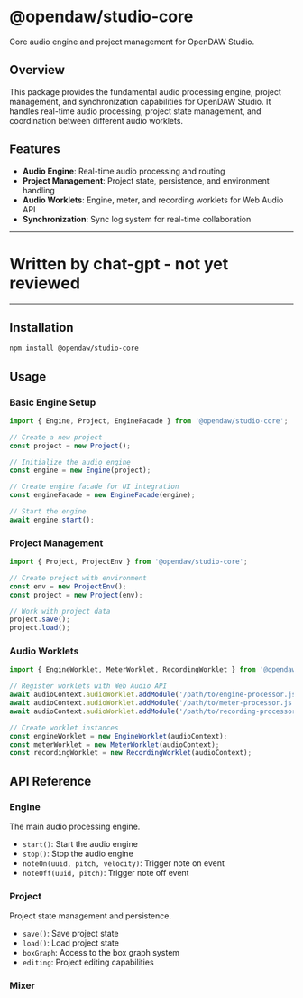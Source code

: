 
# @opendaw/studio-core

Core audio engine and project management for OpenDAW Studio.

## Overview

This package provides the fundamental audio processing engine, project management, and synchronization capabilities for OpenDAW Studio. It handles real-time audio processing, project state management, and coordination between different audio worklets.

## Features

- **Audio Engine**: Real-time audio processing and routing
- **Project Management**: Project state, persistence, and environment handling
- **Audio Worklets**: Engine, meter, and recording worklets for Web Audio API
- **Synchronization**: Sync log system for real-time collaboration

---

# Written by chat-gpt - not yet reviewed

---

## Installation

```bash
npm install @opendaw/studio-core
```

## Usage

### Basic Engine Setup

```javascript
import { Engine, Project, EngineFacade } from '@opendaw/studio-core';

// Create a new project
const project = new Project();

// Initialize the audio engine
const engine = new Engine(project);

// Create engine facade for UI integration
const engineFacade = new EngineFacade(engine);

// Start the engine
await engine.start();
```

### Project Management

```javascript
import { Project, ProjectEnv } from '@opendaw/studio-core';

// Create project with environment
const env = new ProjectEnv();
const project = new Project(env);

// Work with project data
project.save();
project.load();
```

### Audio Worklets

```javascript
import { EngineWorklet, MeterWorklet, RecordingWorklet } from '@opendaw/studio-core';

// Register worklets with Web Audio API
await audioContext.audioWorklet.addModule('/path/to/engine-processor.js');
await audioContext.audioWorklet.addModule('/path/to/meter-processor.js');
await audioContext.audioWorklet.addModule('/path/to/recording-processor.js');

// Create worklet instances
const engineWorklet = new EngineWorklet(audioContext);
const meterWorklet = new MeterWorklet(audioContext);
const recordingWorklet = new RecordingWorklet(audioContext);
```

## API Reference

### Engine

The main audio processing engine.

- `start()`: Start the audio engine
- `stop()`: Stop the audio engine
- `noteOn(uuid, pitch, velocity)`: Trigger note on event
- `noteOff(uuid, pitch)`: Trigger note off event

### Project

Project state management and persistence.

- `save()`: Save project state
- `load()`: Load project state
- `boxGraph`: Access to the box graph system
- `editing`: Project editing capabilities

### Mixer